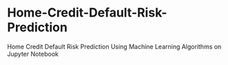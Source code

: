 # Home-Credit-Default-Risk-Prediction
Home Credit Default Risk Prediction Using Machine Learning Algorithms on Jupyter Notebook
